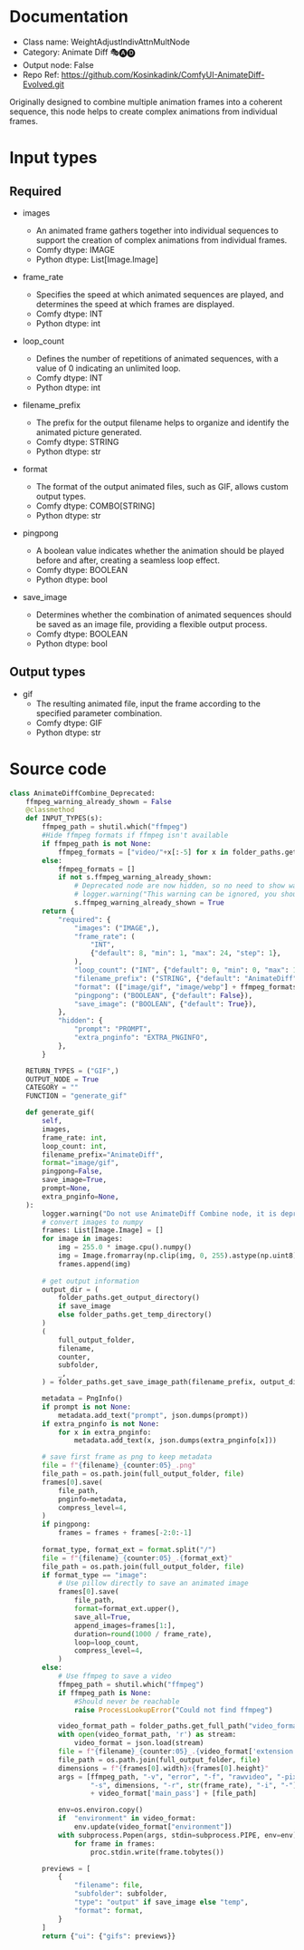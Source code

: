# Documentation
- Class name: WeightAdjustIndivAttnMultNode
- Category: Animate Diff 🎭🅐🅓
- Output node: False
- Repo Ref: https://github.com/Kosinkadink/ComfyUI-AnimateDiff-Evolved.git

Originally designed to combine multiple animation frames into a coherent sequence, this node helps to create complex animations from individual frames.

# Input types
## Required

- images
    - An animated frame gathers together into individual sequences to support the creation of complex animations from individual frames.
    - Comfy dtype: IMAGE
    - Python dtype: List[Image.Image]

- frame_rate
    - Specifies the speed at which animated sequences are played, and determines the speed at which frames are displayed.
    - Comfy dtype: INT
    - Python dtype: int
- loop_count
    - Defines the number of repetitions of animated sequences, with a value of 0 indicating an unlimited loop.
    - Comfy dtype: INT
    - Python dtype: int
- filename_prefix
    - The prefix for the output filename helps to organize and identify the animated picture generated.
    - Comfy dtype: STRING
    - Python dtype: str
- format
    - The format of the output animated files, such as GIF, allows custom output types.
    - Comfy dtype: COMBO[STRING]
    - Python dtype: str
- pingpong
    - A boolean value indicates whether the animation should be played before and after, creating a seamless loop effect.
    - Comfy dtype: BOOLEAN
    - Python dtype: bool
- save_image
    - Determines whether the combination of animated sequences should be saved as an image file, providing a flexible output process.
    - Comfy dtype: BOOLEAN
    - Python dtype: bool

## Output types
- gif
    - The resulting animated file, input the frame according to the specified parameter combination.
    - Comfy dtype: GIF
    - Python dtype: str

# Source code

```python
class AnimateDiffCombine_Deprecated:
    ffmpeg_warning_already_shown = False
    @classmethod
    def INPUT_TYPES(s):
        ffmpeg_path = shutil.which("ffmpeg")
        #Hide ffmpeg formats if ffmpeg isn't available
        if ffmpeg_path is not None:
            ffmpeg_formats = ["video/"+x[:-5] for x in folder_paths.get_filename_list(Folders.VIDEO_FORMATS)]
        else:
            ffmpeg_formats = []
            if not s.ffmpeg_warning_already_shown:
                # Deprecated node are now hidden, so no need to show warning unless node is used.
                # logger.warning("This warning can be ignored, you should not be using the deprecated AnimateDiff Combine node anyway. If you are, use Video Combine from ComfyUI-VideoHelperSuite instead. ffmpeg could not be found. Outputs that require it have been disabled")
                s.ffmpeg_warning_already_shown = True
        return {
            "required": {
                "images": ("IMAGE",),
                "frame_rate": (
                    "INT",
                    {"default": 8, "min": 1, "max": 24, "step": 1},
                ),
                "loop_count": ("INT", {"default": 0, "min": 0, "max": 100, "step": 1}),
                "filename_prefix": ("STRING", {"default": "AnimateDiff"}),
                "format": (["image/gif", "image/webp"] + ffmpeg_formats,),
                "pingpong": ("BOOLEAN", {"default": False}),
                "save_image": ("BOOLEAN", {"default": True}),
            },
            "hidden": {
                "prompt": "PROMPT",
                "extra_pnginfo": "EXTRA_PNGINFO",
            },
        }

    RETURN_TYPES = ("GIF",)
    OUTPUT_NODE = True
    CATEGORY = ""
    FUNCTION = "generate_gif"

    def generate_gif(
        self,
        images,
        frame_rate: int,
        loop_count: int,
        filename_prefix="AnimateDiff",
        format="image/gif",
        pingpong=False,
        save_image=True,
        prompt=None,
        extra_pnginfo=None,
    ):
        logger.warning("Do not use AnimateDiff Combine node, it is deprecated. Use Video Combine node from ComfyUI-VideoHelperSuite instead. Video nodes from VideoHelperSuite are actively maintained, more feature-rich, and also automatically attempts to get ffmpeg.")
        # convert images to numpy
        frames: List[Image.Image] = []
        for image in images:
            img = 255.0 * image.cpu().numpy()
            img = Image.fromarray(np.clip(img, 0, 255).astype(np.uint8))
            frames.append(img)
            
        # get output information
        output_dir = (
            folder_paths.get_output_directory()
            if save_image
            else folder_paths.get_temp_directory()
        )
        (
            full_output_folder,
            filename,
            counter,
            subfolder,
            _,
        ) = folder_paths.get_save_image_path(filename_prefix, output_dir)

        metadata = PngInfo()
        if prompt is not None:
            metadata.add_text("prompt", json.dumps(prompt))
        if extra_pnginfo is not None:
            for x in extra_pnginfo:
                metadata.add_text(x, json.dumps(extra_pnginfo[x]))

        # save first frame as png to keep metadata
        file = f"{filename}_{counter:05}_.png"
        file_path = os.path.join(full_output_folder, file)
        frames[0].save(
            file_path,
            pnginfo=metadata,
            compress_level=4,
        )
        if pingpong:
            frames = frames + frames[-2:0:-1]
        
        format_type, format_ext = format.split("/")
        file = f"{filename}_{counter:05}_.{format_ext}"
        file_path = os.path.join(full_output_folder, file)
        if format_type == "image":
            # Use pillow directly to save an animated image
            frames[0].save(
                file_path,
                format=format_ext.upper(),
                save_all=True,
                append_images=frames[1:],
                duration=round(1000 / frame_rate),
                loop=loop_count,
                compress_level=4,
            )
        else:
            # Use ffmpeg to save a video
            ffmpeg_path = shutil.which("ffmpeg")
            if ffmpeg_path is None:
                #Should never be reachable
                raise ProcessLookupError("Could not find ffmpeg")

            video_format_path = folder_paths.get_full_path("video_formats", format_ext + ".json")
            with open(video_format_path, 'r') as stream:
                video_format = json.load(stream)
            file = f"{filename}_{counter:05}_.{video_format['extension']}"
            file_path = os.path.join(full_output_folder, file)
            dimensions = f"{frames[0].width}x{frames[0].height}"
            args = [ffmpeg_path, "-v", "error", "-f", "rawvideo", "-pix_fmt", "rgb24",
                    "-s", dimensions, "-r", str(frame_rate), "-i", "-"] \
                    + video_format['main_pass'] + [file_path]

            env=os.environ.copy()
            if  "environment" in video_format:
                env.update(video_format["environment"])
            with subprocess.Popen(args, stdin=subprocess.PIPE, env=env) as proc:
                for frame in frames:
                    proc.stdin.write(frame.tobytes())

        previews = [
            {
                "filename": file,
                "subfolder": subfolder,
                "type": "output" if save_image else "temp",
                "format": format,
            }
        ]
        return {"ui": {"gifs": previews}}

```